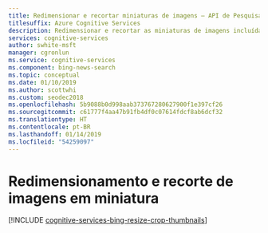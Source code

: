 ```yaml
---
title: Redimensionar e recortar miniaturas de imagens – API de Pesquisa de Notícias do Bing
titlesuffix: Azure Cognitive Services
description: Redimensionar e recortar as miniaturas de imagens incluídas em respostas da API de Pesquisa de Notícias do Bing.
services: cognitive-services
author: swhite-msft
manager: cgronlun
ms.service: cognitive-services
ms.component: bing-news-search
ms.topic: conceptual
ms.date: 01/10/2019
ms.author: scottwhi
ms.custom: seodec2018
ms.openlocfilehash: 5b9088b0d998aab373767280627900f1e397cf26
ms.sourcegitcommit: c61777f4aa47b91fb4df0c07614fdcf8ab6dcf32
ms.translationtype: HT
ms.contentlocale: pt-BR
ms.lasthandoff: 01/14/2019
ms.locfileid: "54259097"
---
```

# <a name="resizing-and-cropping-thumbnail-images"></a>Redimensionamento e recorte de imagens em miniatura

[!INCLUDE [cognitive-services-bing-resize-crop-thumbnails](../../../includes/cognitive-services-bing-resize-crop-thumbnails.md)]